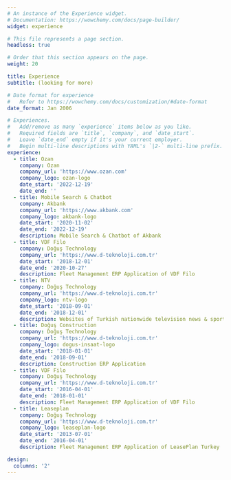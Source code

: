 ```yaml
---
# An instance of the Experience widget.
# Documentation: https://wowchemy.com/docs/page-builder/
widget: experience

# This file represents a page section.
headless: true

# Order that this section appears on the page.
weight: 20

title: Experience
subtitle: (looking for more)

# Date format for experience
#   Refer to https://wowchemy.com/docs/customization/#date-format
date_format: Jan 2006

# Experiences.
#   Add/remove as many `experience` items below as you like.
#   Required fields are `title`, `company`, and `date_start`.
#   Leave `date_end` empty if it's your current employer.
#   Begin multi-line descriptions with YAML's `|2-` multi-line prefix.
experience:
  - title: Ozan
    company: Ozan
    company_url: 'https://www.ozan.com'
    company_logo: ozan-logo
    date_start: '2022-12-19'
    date_end: ''
  - title: Mobile Search & Chatbot
    company: Akbank
    company_url: 'https://www.akbank.com'
    company_logo: akbank-logo
    date_start: '2020-11-02'
    date_end: '2022-12-19'
    description: Mobile Search & Chatbot of Akbank
  - title: VDF Filo
    company: Doğuş Technology
    company_url: 'https://www.d-teknoloji.com.tr'
    date_start: '2018-12-01'
    date_end: '2020-10-27'
    description: Fleet Management ERP Application of VDF Filo
  - title: NTV
    company: Doğuş Technology
    company_url: 'https://www.d-teknoloji.com.tr'
    company_logo: ntv-logo
    date_start: '2018-09-01'
    date_end: '2018-12-01'
    description: Websites of Turkish nationwide television news & sport channels ntv.com.tr & ntvspor.net
  - title: Doğuş Construction
    company: Doğuş Technology
    company_url: 'https://www.d-teknoloji.com.tr'
    company_logo: dogus-insaat-logo
    date_start: '2018-01-01'
    date_end: '2018-09-01'
    description: Construction ERP Application
  - title: VDF Filo
    company: Doğuş Technology
    company_url: 'https://www.d-teknoloji.com.tr'
    date_start: '2016-04-01'
    date_end: '2018-01-01'
    description: Fleet Management ERP Application of VDF Filo
  - title: Leaseplan
    company: Doğuş Technology
    company_url: 'https://www.d-teknoloji.com.tr'
    company_logo: leaseplan-logo
    date_start: '2013-07-01'
    date_end: '2016-04-01'
    description: Fleet Management ERP Application of LeasePlan Turkey

design:
  columns: '2'
---
```

